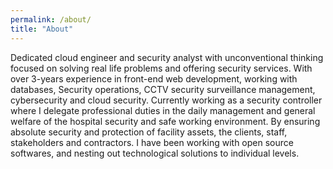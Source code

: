 ```yaml
---
permalink: /about/
title: "About"
---
```

Dedicated cloud engineer and security analyst with unconventional thinking focused on solving real life problems and offering security services. With over 3-years experience in front-end web development, working with databases, Security operations, CCTV security surveillance management, cybersecurity and cloud security. Currently working as a security controller where I delegate professional duties in the daily management and general welfare of the hospital security and safe working environment. By ensuring absolute security and protection of facility assets, the clients, staff, stakeholders and contractors. I have been working with open source softwares, and nesting out technological solutions to individual levels.
